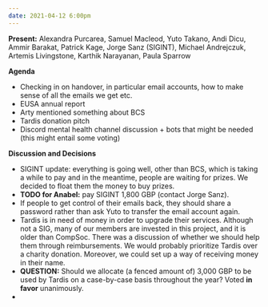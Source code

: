```yaml
---
date: 2021-04-12 6:00pm
---
```


**Present:** Alexandra Purcarea, Samuel Macleod, Yuto Takano, Andi Dicu, Ammir Barakat, Patrick Kage, Jorge Sanz (SIGINT), Michael Andrejczuk, Artemis Livingstone, Karthik Narayanan, Paula Sparrow

**Agenda**
* Checking in on handover, in particular email accounts, how to make sense of all the emails we get etc.
* EUSA annual report
* Arty mentioned something about BCS
* Tardis donation pitch
* Discord mental health channel discussion + bots that might be needed (this might entail some voting)

**Discussion and Decisions**
* SIGINT update: everything is going well, other than BCS, which is taking a while to pay and in the meantime, people are waiting for prizes. We decided to float them the money to buy prizes.
* **TODO for Anabel:** pay SIGINT 1,800 GBP (contact Jorge Sanz).
* If people to get control of their emails back, they should share a password rather than ask Yuto to transfer the email account again.
* Tardis is in need of money in order to upgrade their services. Although not a SIG, many of our members are invested in this project, and it is older than CompSoc. There was a discussion of whether we should help them through reimbursements. We would probably prioritize Tardis over a charity donation. Moreover, we could set up a way of receiving money in their name.
* **QUESTION:** Should we allocate (a fenced amount of) 3,000 GBP to be used by Tardis on a case-by-case basis throughout the year? Voted **in favor** unanimously.
* 
